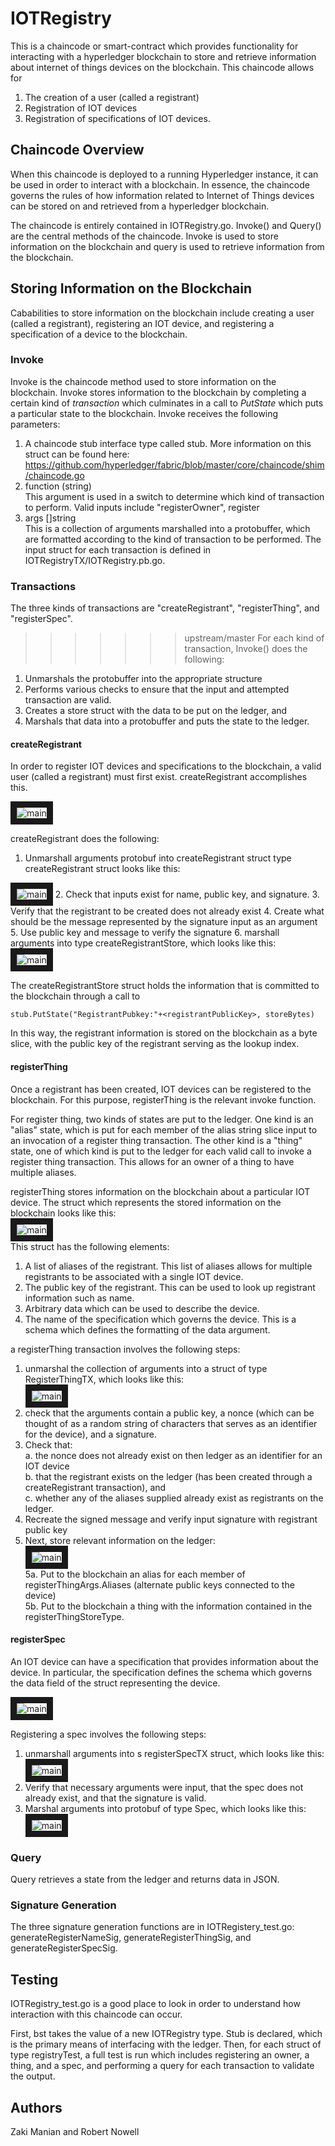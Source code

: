 # IOTRegistry

This is a chaincode or smart-contract which provides functionality for interacting with a hyperledger blockchain to store and retrieve information about internet of things devices on the blockchain. This chaincode allows for 
1. The creation of a user (called a registrant)
2. Registration of IOT devices
3. Registration of specifications of IOT devices.  


## Chaincode Overview

When this chaincode is deployed to a running Hyperledger instance, it can be used in order to interact with a blockchain. In essence, the chaincode governs the rules of how information related to Internet of Things devices can be stored on and retrieved from a hyperledger blockchain.  
  
The chaincode is entirely contained in IOTRegistry.go. Invoke() and Query() are the central methods of the chaincode. Invoke is used to store information on the blockchain and query is used to retrieve information from the blockchain.  

## Storing Information on the Blockchain

Cababilities to store information on the blockchain include creating a user (called a registrant), registering an IOT device, and registering a specification of a device to the blockchain.  

### Invoke

Invoke is the chaincode method used to store information on the blockchain. Invoke stores information to the blockchain by completing a certain kind of *transaction* which culminates in a call to *PutState* which puts a particular state to the blockchain. Invoke receives the following parameters:
1. A chaincode stub interface type called stub. More information on this struct can be found here: https://github.com/hyperledger/fabric/blob/master/core/chaincode/shim/chaincode.go
2. function (string)  
This argument is used in a switch to determine which kind of transaction to perform. Valid inputs include "registerOwner", register  
3. args []string  
This is a collection of arguments marshalled into a protobuffer, which are formatted according to the kind of transaction to be performed. The input struct for each transaction is defined in IOTRegistryTX/IOTRegistry.pb.go.  

### Transactions
The three kinds of transactions are "createRegistrant", "registerThing", and "registerSpec".  

>>>>>>> upstream/master
For each kind of transaction, Invoke() does the following:  
1. Unmarshals the protobuffer into the appropriate structure  
2. Performs various checks to ensure that the input and attempted transaction are valid.  
3. Creates a store struct with the data to be put on the ledger, and  
4. Marshals that data into a protobuffer and puts the state to the ledger.  

#### createRegistrant
In order to register IOT devices and specifications to the blockchain, a valid user (called a registrant) must first exist. createRegistrant accomplishes this.    

<img src="https://github.com/InternetofTrustedThings/IOTRegistry/blob/master/images/createRegistrant.png" 
alt="main" border="10"/>

createRegistrant does the following:
1. Unmarshall arguments protobuf into createRegistrant struct type
	createRegistrant struct looks like this:  

<img src="https://github.com/InternetofTrustedThings/IOTRegistry/blob/master/images/createRegistrantTX.png" 
alt="main" border="10"/>
2. Check that inputs exist for name, public key, and signature.
3. Verify that the registrant to be created does not already exist
4. Create what should be the message represented by the signature input as an argument
5. Use public key and message to verify the signature
6. marshall arguments into type createRegistrantStore, which looks like this:  
<img src="https://github.com/InternetofTrustedThings/IOTRegistry/blob/master/images/createRegistrantStore.png" 
alt="main" border="10"/>  

The createRegistrantStore struct holds the information that is committed to the blockchain through a call to 
```
stub.PutState("RegistrantPubkey:"+<registrantPublicKey>, storeBytes)
```
In this way, the registrant information is stored on the blockchain as a byte slice, with the public key of the registrant serving as the lookup index.  

#### registerThing

Once a registrant has been created, IOT devices can be registered to the blockchain. For this purpose, registerThing is the relevant invoke function.

For register thing, two kinds of states are put to the ledger. One kind is an "alias" state, which  is put for each member of the alias string slice input to an invocation of a register thing transaction. The other kind is a "thing" state, one of which kind is put to the ledger for each valid call to invoke  a register thing transaction. This allows for an owner of a thing to have multiple aliases.  

registerThing stores information on the blockchain about a particular IOT device. The struct which represents the stored information on the blockchain looks like this:  
<img src="https://github.com/InternetofTrustedThings/IOTRegistry/blob/master/images/registerThingStore.png" 
alt="main" border="10"/>  
This struct has the following elements:
1. A list of aliases of the registrant. This list of aliases allows for multiple registrants to be associated with a single IOT device.
2. The public key of the registrant. This can be used to look up registrant information such as name.
3. Arbitrary data which can be used to describe the device.
4. The name of the specification which governs the device. This is a schema which defines the formatting of the data argument.

a registerThing transaction involves the following steps:
1. unmarshal the collection of arguments into a struct of type RegisterThingTX, which looks like this:  
<img src="https://github.com/InternetofTrustedThings/IOTRegistry/blob/master/images/registerThingTX.png" 
alt="main" border="10"/>  
2. check that the arguments contain a public key, a nonce (which can be thought of as a random string of characters that serves as an identifier for the device), and a signature.
3. Check that:  
	a. the nonce does not already exist on then ledger as an identifier for an IOT device  
	b. that the registrant exists on the ledger (has been created through a createRegistrant transaction), and  
	c. whether any of the aliases supplied already exist as registrants on the ledger.
4. Recreate the signed message and verify input signature with registrant public key
5. Next, store relevant information on the ledger:  
<img src="https://github.com/InternetofTrustedThings/IOTRegistry/blob/master/images/registerThingStates.png" 
alt="main" border="10"/>  
5a. Put to the blockchain an alias for each member of registerThingArgs.Aliases (alternate public keys connected to the device)  
5b. Put to the blockchain a thing with the information contained in the registerThingStoreType.


#### registerSpec

An IOT device can have a specification that provides information about the device. In particular, the specification defines the schema which governs the data field of the struct representing the device. 

<img src="https://github.com/InternetofTrustedThings/IOTRegistry/blob/master/images/registerSpec.png" 
alt="main" border="10"/>  

Registering a spec involves the following steps:
1. unmarshall arguments into s registerSpecTX struct, which looks like this:
<img src="https://github.com/InternetofTrustedThings/IOTRegistry/blob/master/images/registerSpecTX.png" 
alt="main" border="10"/>  
2. Verify that necessary arguments were input, that the spec does not already exist, and that the signature is valid.
3. Marshal arguments into protobuf of type Spec, which looks like this:
<img src="https://github.com/InternetofTrustedThings/IOTRegistry/blob/master/images/registerSpecStore.png" 
alt="main" border="10"/>  

  
### Query
Query retrieves a state from the ledger and returns data in JSON.  
  
### Signature Generation
The three signature generation functions are in IOTRegistery_test.go:  
generateRegisterNameSig, generateRegisterThingSig, and generateRegisterSpecSig.  
  
## Testing
  
IOTRegistry_test.go is a good place to look in order to understand how interaction with this chaincode can occur.   
  
First, bst takes the value of a new IOTRegistry type. Stub is declared, which is the primary means of interfacing with the ledger. Then, for each struct of type registryTest, a full test is run which includes registering an owner, a thing, and a spec, and performing a query for each transaction to validate the output.  
  

## Authors

Zaki Manian and Robert Nowell

 


 
